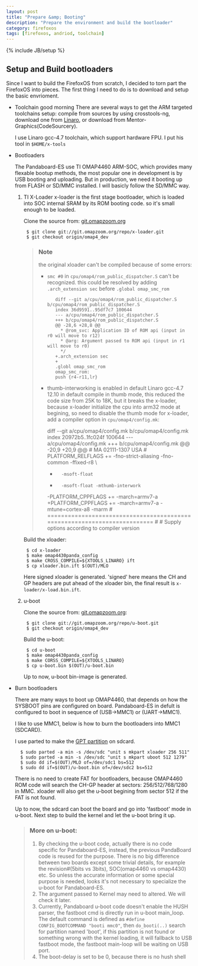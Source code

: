 ```yaml
---
layout: post
title: "Prepare &amp; Booting"
description: "Prepare the environment and build the bootloader"
category: firefoxos
tags: [firefoxos, andriod, toolchain]
---
```

{% include JB/setup %}

## Setup and Build bootloaders

Since I want to build the FirefoxOS from scratch, I decided to torn part the FirefoxOS into pieces. The first thing I need to do is to download and setup the basic envrioment.

-  Toolchain
	good morning
		There are several ways to get the ARM targeted toolchains setup: compile from sources by using crosstools-ng, download one from [Linaro](https://launchpad.net/linaro-toolchain-binaries), or download from Mentor-Graphics(CodeSourcery).

	I use Linaro gcc-4.7 toolchain, which support hardware FPU. I put his tool in `$HOME/x-tools`

- Bootloaders

	The Pandaboard-ES use TI OMAP4460 ARM-SOC, which provides many flexable bootup methods, the most popular one in development is by USB booting and uploading. But in production, we need it booting up from FLASH or SD/MMC installed. I will basicly follow the SD/MMC way.

	1. TI X-Loader
		x-loader is the first stage bootloader, which is loaded into SOC internal SRAM by its ROM booting code.
        so it's small enough to be loaded.

		Clone the source from: [git.omapzoom.org](git://git.omapzoom.org/repo/x-loader.git)

			$ git clone git://git.omapzoom.org/repo/x-loader.git
			$ git checkout origin/omap4_dev

		> ### Note
		>  the original xloader can't be compiled because of some errors:
		>
		>  * `smc #0` in `cpu/omap4/rom_public_dispatcher.S` can't be recognized.
		>     this could be resolved by adding `.arch_extension sec` before `.global omap_smc_rom`
		>
		>			diff --git a/cpu/omap4/rom_public_dispatcher.S b/cpu/omap4/rom_public_dispatcher.S
		>			index 36d9591..95df7c7 100644
		>			--- a/cpu/omap4/rom_public_dispatcher.S
		>			+++ b/cpu/omap4/rom_public_dispatcher.S
		>			@@ -28,6 +28,8 @@
		>			  * @rom_svc: Application ID of ROM api (input in r0 will move to r12)
		>			  * @arg: Argument passed to ROM api (input in r1 will move to r0)
		>			  */
		>			+.arch_extension sec
		>			+
		>			.globl omap_smc_rom
		>			omap_smc_rom:
		>			push {r4-r11,lr}
		>
		>
		>  - thumb-interworking is enabled in default
		> 	  Linaro gcc-4.7 12.10 in default compile in thumb mode, this reduced the code size from 25K to 18K, but it breaks the x-loader, because x-loader initialize the cpu into arm32 mode at begining, so need to disable the thumb mode for x-loader,
		>	  add a compiler option in `cpu/omap4/config.mk`:
		>
		>		diff --git a/cpu/omap4/config.mk b/cpu/omap4/config.mk
		>		index 20972b5..1fc024f 100644
		>		--- a/cpu/omap4/config.mk
		>		+++ b/cpu/omap4/config.mk
		>		@@ -20,9 +20,9 @@
		>		 # MA 02111-1307 USA
		>		 #
		>		 PLATFORM_RELFLAGS += -fno-strict-aliasing  -fno-common -ffixed-r8 \
		>		-       -msoft-float
		>		+       -msoft-float -mthumb-interwork
		>		 
		>		-PLATFORM_CPPFLAGS += -march=armv7-a
		>		+PLATFORM_CPPFLAGS += -march=armv7-a -mtune=cortex-a8 -marm
		>		 # =========================================================================
		>		 #
		>		 # Supply options according to compiler version

		Build the xloader:

			$ cd x-loader
			$ make omap4430panda_config
			$ make CROSS_COMPILE=${XTOOLS_LINARO} ift
			$ cp xloader.bin.ift $(OUT)/MLO

		Here signed xloader is generated. 'signed' here means the CH and GP headers are put ahead of the xloader bin, the final result is `x-loader/x-load.bin.ift`.

	2. u-boot

		Clone the source from: [git.omapzoom.org](git://git.omapzoom.org/repo/u-boot.git):

			$ git clone git://git.omapzoom.org/repo/u-boot.git
			$ git checkout origin/omap4_dev

		Build the u-boot:

			$ cd u-boot
			$ make omap4430panda_config
			$ make CORSS_COMPILE=${XTOOLS_LINARO}
			$ cp u-boot.bin $(OUT)/u-boot.bin

		Up to now, u-boot bin-image is generated.

- Burn bootloaders

	There are many ways to boot up OMAP4460, that depends on how the SYSBOOT pins are configured on board. Pandaboard-ES in defult is configured to boot in sequence of
(USB->MMC1) or (UART->MMC1).

	I like to use MMC1, below is how to burn the bootloaders into MMC1 (SDCARD).

	I use parted to make the [GPT partition](http://en.wikipedia.org/wiki/GUID_Partition_Table) on sdcard.

		$ sudo parted -a min -s /dev/sdc "unit s mkpart xloader 256 511"
		$ sudo parted -a min -s /dev/sdc "unit s mkpart uboot 512 1279"
		$ sudo dd if=$(OUT)/MLO of=/dev/sdc1 bs=512
		$ sudo dd if=$(OUT)/u-boot.bin of=/dev/sdc2 bs=512

	There is no need to create FAT for bootloaders, because OMAP4460 ROM code will search the CH-GP header at sectors: 256/512/768/1280 in MMC.
	xloader will also get the u-boot begining from sector 512 if the FAT is not found.

	Up to now, the sdcard can boot the board and go into 'fastboot' mode in u-boot.
	Next step to build the kernel and let the u-boot bring it up.

	> ### More on u-boot:
	> 1. By checking the u-boot code, actually there is no code specific for Pandaboard-ES, instead, the previous PandaBoard code is reused for the purpose.
	>    There is no big difference between two boards except some trivial details, for example the revision#(5bits vs 3bits), SOC(omap4460 vs omap4430) etc.
	>    So unless the accurate information or some special purpose is needed, looks it's not necessary to specialize the u-boot for Pandaboard-ES.
	> 2. The argument passed to Kernel may need to altered. We will check it later.
	> 3. Currently, Pandaboard u-boot code doesn't enable the HUSH parser, the fastboot cmd is directly run in u-boot main_loop. 
	>    The default command is defined as `#define CONFIG_BOOTCOMMAND "booti mmc0"`, then `do_booti(..)` search for partition named 'boot', if this partition is not found or 
	>	 something wrong with the kernel loading, it will fallback to USB fastboot mode, the fastboot main-loop will be waiting on USB port.
	> 4. The boot-delay is set to be 0, because there is no hush shell



